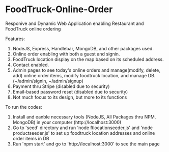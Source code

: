 # FoodTruck-Online-Order

Responive and Dynamic Web Application enabling Restaurant and FoodTruck online ordering

Features:
1. NodeJS, Express, Handlebar, MongoDB, and other packages used.
2. Online order enabling with both a guest and signin.
3. FoodTruck location display on the map based on its scheduled address.
4. Contact enabled.
5. Admin pages to see today's online orders and manage(modify, delete, add) online order items, modify foodtruck location, and manage DB. (~/admin/signin, ~/admin/signup)
6. Payment thru Stripe (disabled due to security)
7. Email-based password reset (disabled due to security)
8. Not much focus to its design, but more to its functions

To run the codes:
1. Install and eanble necessary tools (NodeJS, All Packages thru NPM, MongoDB) in your computer (http://localhost:3000)
2. Go to 'seed' directory and run 'node ftlocationseeder.js' and 'node productseeder.js' to set up foodtruck location addresses and online order items in DB
3. Run 'npm start' and go to 'http://localhost:3000' to see the main page
